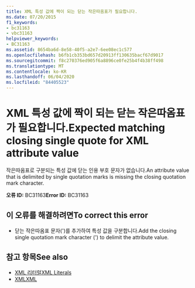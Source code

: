 ```yaml
---
title: XML 특성 값에 짝이 되는 닫는 작은따옴표가 필요합니다.
ms.date: 07/20/2015
f1_keywords:
- bc31163
- vbc31163
helpviewer_keywords:
- BC31163
ms.assetid: 8654ba6d-8e58-40f5-a2e7-6ee08ec1c577
ms.openlocfilehash: b6fb1cb353bd657d20913ff130635bacf67d9017
ms.sourcegitcommit: f8c270376ed905f6a8896ce0fe25b4f4b38ff498
ms.translationtype: MT
ms.contentlocale: ko-KR
ms.lasthandoff: 06/04/2020
ms.locfileid: "84405523"
---
```

# <a name="expected-matching-closing-single-quote-for-xml-attribute-value"></a><span data-ttu-id="7462c-102">XML 특성 값에 짝이 되는 닫는 작은따옴표가 필요합니다.</span><span class="sxs-lookup"><span data-stu-id="7462c-102">Expected matching closing single quote for XML attribute value</span></span>
<span data-ttu-id="7462c-103">작은따옴표로 구분되는 특성 값에 닫는 인용 부호 문자가 없습니다.</span><span class="sxs-lookup"><span data-stu-id="7462c-103">An attribute value that is delimited by single quotation marks is missing the closing quotation mark character.</span></span>  
  
 <span data-ttu-id="7462c-104">**오류 ID:** BC31163</span><span class="sxs-lookup"><span data-stu-id="7462c-104">**Error ID:** BC31163</span></span>  
  
## <a name="to-correct-this-error"></a><span data-ttu-id="7462c-105">이 오류를 해결하려면</span><span class="sxs-lookup"><span data-stu-id="7462c-105">To correct this error</span></span>  
  
- <span data-ttu-id="7462c-106">닫는 작은따옴표 문자(')를 추가하여 특성 값을 구분합니다.</span><span class="sxs-lookup"><span data-stu-id="7462c-106">Add the closing single quotation mark character (') to delimit the attribute value.</span></span>  
  
## <a name="see-also"></a><span data-ttu-id="7462c-107">참고 항목</span><span class="sxs-lookup"><span data-stu-id="7462c-107">See also</span></span>

- [<span data-ttu-id="7462c-108">XML 리터럴</span><span class="sxs-lookup"><span data-stu-id="7462c-108">XML Literals</span></span>](../language-reference/xml-literals/index.md)
- [<span data-ttu-id="7462c-109">XML</span><span class="sxs-lookup"><span data-stu-id="7462c-109">XML</span></span>](../programming-guide/language-features/xml/index.md)

